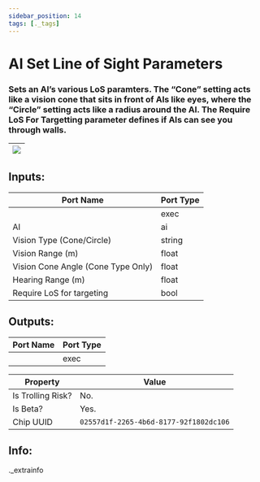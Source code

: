 ```yaml
---
sidebar_position: 14
tags: [._tags]
---
```


# AI Set Line of Sight Parameters


### Sets an AI’s various LoS paramters. The “Cone” setting acts like a vision cone that sits in front of AIs like eyes, where the “Circle” setting acts like a radius around the AI. The Require LoS For Targetting parameter defines if AIs can see you through walls.

| ![](https://images-ext-2.discordapp.net/external/MPmIaQzlEPmgGWlgi-WxBBXt0Bjv_zWPkg1y1f_sy3s/https/www.recroomcircuits.com/image/circuit/absolute-value?width=206&height=108) |
|-----|

## Inputs:
| Port Name | Port Type |
|-----------|-----------|
|  | exec |
| AI | ai |
| Vision Type (Cone/Circle) | string |
| Vision Range (m) | float |
| Vision Cone Angle (Cone Type Only) | float |
| Hearing Range (m) | float |
| Require LoS for targeting | bool |

## Outputs:
| Port Name | Port Type |
|-----------|-----------|
|  | exec | 

| Property  | Value |
|-------------------|-----------|
| Is Trolling Risk? | No. |
| Is Beta? | Yes. |
| Chip UUID | `02557d1f-2265-4b6d-8177-92f1802dc106` |

## Info:
._extrainfo